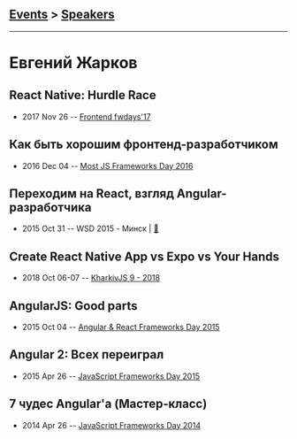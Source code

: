 ## [Events](../README.md) > [Speakers](../speakers.md)
---

# Евгений Жарков

## React Native: Hurdle Race
- 2017 Nov 26 -- [Frontend fwdays&#39;17](https://frameworksdays.com/event/frontend-fwdays-17/review/react-native-hurdle-race)    
## Как быть хорошим фронтенд-разработчиком
- 2016 Dec 04 -- [Most JS Frameworks Day 2016](https://frameworksdays.com/event/most-js-fwdays-2016/review/how-to-be-a-good-frontend-dev)    
## Переходим на React, взгляд Angular-разработчика
- 2015 Oct 31 -- WSD 2015 - Минск  | [:notebook:](https://wsd.events/2015/10/31/pres/angular-to-react.pdf)  
## Create React Native App vs Expo vs Your Hands
- 2018 Oct 06-07 -- [KharkivJS 9 - 2018](https://www.youtube.com/watch?v=4LKw-fK52NU)    
## AngularJS: Good parts
- 2015 Oct 04 -- [Angular &amp; React Frameworks Day 2015](https://frameworksdays.com/event/angular-react-fwday-2015/review/angular-js-good-parts)    
## Angular 2: Всех переиграл
- 2015 Apr 26 -- [JavaScript Frameworks Day 2015](http://frameworksdays.com/event/js-frameworks-day-2015/review/angular-2)    
## 7 чудес Angular&#39;a (Мастер-класс)
- 2014 Apr 26 -- [JavaScript Frameworks Day 2014](https://frameworksdays.com/event/js-frameworks-day-2014/review/7-chudes-Angulara)    
